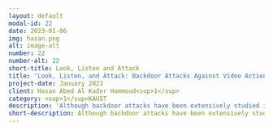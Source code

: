 ```yaml
---
layout: default
modal-id: 22
date: 2023-01-06
img: hasan.png
alt: image-alt
number: 22
number-alt: 22 
short-title: Look, Listen and Attack
title: 'Look, Listen, and Attack: Backdoor Attacks Against Video Action Recognition'
project-date: January 2023
client: Hasan Abed Al Kader Hammoud<sup>1</sup>
category: <sup>1</sup>KAUST
description: 'Although backdoor attacks have been extensively studied in the image domain, there are very few works that explore such attacks in the video domain, and they tend to conclude that image backdoor attacks are less effective in the video domain. In this work, we revisit the traditional backdoor threat model and incorporate additional video-related aspects to that model. We show that poisoned-label image backdoor attacks could be extended temporally in two ways, statically and dynamically, leading to highly effective attacks in the video domain. In addition, we explore natural video backdoors to highlight the seriousness of this vulnerability in the video domain. And, for the first time, we study multi-modal (audiovisual) backdoor attacks against video action recognition models, where we show that attacking a single modality is enough for achieving a high attack success rate.'
short-description: Although backdoor attacks have been extensively studied in the image domain, there are very few works that explore
---
```

